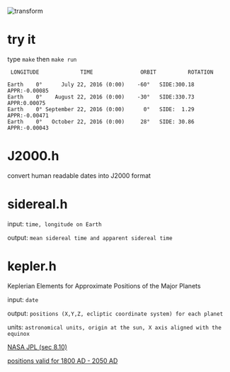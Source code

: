 ![transform](https://raw.githubusercontent.com/robbykraft/Astronomy/master/images/transformation.png)

# try it

type `make` then `make run`

```
 LONGITUDE             TIME               ORBIT          ROTATION

Earth    0°      July 22, 2016 (0:00)    -60°   SIDE:300.18   APPR:-0.00085
Earth    0°    August 22, 2016 (0:00)    -30°   SIDE:330.73   APPR:0.00075
Earth    0° September 22, 2016 (0:00)      0°   SIDE:  1.29   APPR:-0.00471
Earth    0°   October 22, 2016 (0:00)     28°   SIDE: 30.86   APPR:-0.00043
```

# J2000.h

convert human readable dates into J2000 format 

# sidereal.h

input: `time, longitude on Earth`

output: `mean sidereal time and apparent sidereal time`

# kepler.h

Keplerian Elements for Approximate Positions of the Major Planets

input: `date`

output: `positions (X,Y,Z, ecliptic coordinate system) for each planet`

units: `astronomical units, origin at the sun, X axis aligned with the equinox`

[NASA JPL (sec 8.10)](http://iau-comm4.jpl.nasa.gov/XSChap8.pdf)

[positions valid for 1800 AD - 2050 AD](http://ssd.jpl.nasa.gov/?planet_pos) 